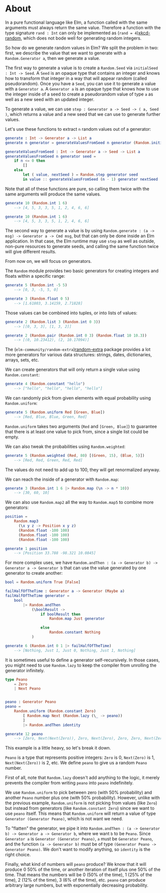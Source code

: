 # About

In a pure functional language like Elm, a function called with the same arguments must always return the same value.
Therefore a function with the type signature `rand : Int` can only be implemented as (`rand = 4`)[xkcd-random], which does not bode well for generating random integers.

So how do we generate random values in Elm?
We split the problem in two: first, we describe the value that we want to generate with a `Random.Generator a`, then we generate a value.

The first way to generate a value is to create a `Random.Seed` via `initialSeed : Int -> Seed`.
A `Seed` is an opaque type that contains an integer and knows how to transform that integer in a way that will appear random (called pseudorandom).
Once you have a `Seed`, you can use it to generate a value with a `Generator a`.
A `Generator a` is an opaque type that knows how to use the integer inside of a seed to create a pseudorandom value of type `a` as well as a new seed with an updated integer.

To generate a value, we can use `step : Generator a -> Seed -> ( a, Seed )`, which returns a value and a new seed that we can use to generate further values.

Let's use these functions to extract `n` random values out of a generator:

```elm
generate : Int -> Generator a -> List a
generate n generator = generateValuesFromSeed n generator (Random.initialSeed 42)

generateValuesFromSeed : Int -> Generator a -> Seed -> List a
generateValuesFromSeed n generator seed =
    if n <= 0 then
        []
    else
        let ( value, nextSeed ) = Random.step generator seed
        in value :: generateValuesFromSeed (n - 1) generator nextSeed
```

Note that all of these functions are pure, so calling them twice with the same arguments will produce the same values.

```elm
generate 10 (Random.int 1 6)
    --> [4, 5, 3, 3, 5, 1, 2, 4, 6, 6]

generate 10 (Random.int 1 6)
    --> [4, 5, 3, 3, 5, 1, 2, 4, 6, 6]
```

The second way to generate a value is by using `Random.generate : (a -> msg) -> Generator a -> Cmd msg`, but that can only be done inside an Elm application.
In that case, the Elm runtime may use `step` as well as outside, non-pure resources to generate seeds, and calling the same function twice will give different results.

From now on, we will focus on generators.

The `Random` module provides two basic generators for creating integers and floats within a specific range:

```elm
generate 5 (Random.int -5 5)
    --> [0, 3, -5, 5, 0]

generate 3 (Random.float 0 5)
    --> [1.61803, 3.14159, 2.71828]
```

Those values can be combined into tuples, or into lists of values:

```elm
generate 2 (Random.list 3 (Random.int 0 3))
    --> [[0, 3, 3], [1, 3, 2]]

generate 2 (Random.pair (Random.int 0 3) (Random.float 10 10.3))
    --> [(0, 10.23412), (2, 10.17094)]
```

The (`elm-community/random-extra`)[random-extra] package provides a lot more generators for various data structures: strings, dates, dictionaries, arrays, sets, etc.

We can create generators that will only return a single value using `Random.constant`:

```elm
generate 4 (Random.constant "hello")
    --> ["hello", "hello", "hello", "hello"]
```

We can randomly pick from given elements with equal probability using `Random.uniform`:

```elm
generate 5 (Random.uniform Red [Green, Blue])
    --> [Red, Blue, Blue, Green, Red]
```

`Random.uniform` takes two arguments (`Red` and `[Green, Blue]`) to guarantee that there is at least one value to pick from, since a single list could be empty.

We can also tweak the probabilities using `Random.weighted`:

```elm
generate 5 (Random.weighted (Red, 80) [(Green, 15), (Blue, 5)])
    --> [Red, Red, Green, Red, Red]
```

The values do not need to add up to 100, they will get renormalized anyway.

We can reach the inside of a generator with `Random.map`:

```elm
generate 3 (Random.int 1 6 |> Random.map (\n -> n * 10))
    --> [30, 60, 10]
```

We can also use `Random.map2` all the way to `Random.map5` to combine more generators:

```elm
position =
    Random.map3
      (\x y z -> Position x y z)
      (Random.float -100 100)
      (Random.float -100 100)
      (Random.float -100 100)

generate 1 position
    --> [Position 33.788 -98.321 10.0845]
```

For more complex uses, we have `Random.andThen : (a -> Generator b) -> Generator a -> Generator b` that can use the value generated by one generator to create another:

```elm
bool = Random.uniform True [False]

failHalfOfTheTime : Generator a -> Generator (Maybe a)
failHalfOfTheTime generator =
    bool
        |> Random.andThen
            (\boolResult ->
                if boolResult then
                    Random.map Just generator

                else
                    Random.constant Nothing
            )

generate 6 (Random.int 0 1 |> failHalfOfTheTime)
    --> [Nothing, Just 1, Just 0, Nothing, Just 1, Nothing]
```

It is sometimes useful to define a generator self-recursively.
In those cases, you might need to use `Random.lazy` to keep the compiler from unrolling the generator infinitely.

```elm
type Peano
    = Zero
    | Next Peano


peano : Generator Peano
peano =
    Random.uniform (Random.constant Zero)
        [ Random.map Next (Random.lazy (\_ -> peano))
        ]
        |> Random.andThen identity

generate 12 peano
    --> [Zero, Next(Next(Zero)), Zero, Next(Zero), Zero, Zero, Next(Zero), Zero, Zero, Next(Zero), Next(Next(Next(Zero)))]
```

This example is a little heavy, so let's break it down.

`Peano` is a type that represents positive integers: `Zero` is 0, `Next(Zero)` is 1, `Next(Next(Zero))` is 2, etc.
We define `peano` to give us a random `Peano` number.

First of all, note that `Random.lazy` doesn't add anything to the logic, it merely prevents the compiler from writing `peano` into `peano` indefinitely.

We use `Random.uniform` to pick between zero (with 50% probability) and another `Peano` number plus one (with 50% probability).
However, unlike with the previous example, `Random.uniform` is not picking from values (like `Zero`) but instead from generators (like `Random.constant Zero`) since we want to use `peano` itself.
This means that `Random.uniform` will return a value of type `Generator (Generator Peano)`, which is not want we need.

To "flatten" the generator, we pipe it into `Random.andThen : (a -> Generator b) -> Generator a -> Generator b`, where we want `b` to be `Peano`.
Since `Generator a` is `Generator (Generator Peano)`, `a` must be `Generator Peano`, and the function `(a -> Generator b)` must be of type `(Generator Peano -> Generator Peano)`.
We don't want to modify anything, so `identity` is the right choice.

Finally, what kind of numbers will `peano` produce?
We know that it will produce 0 50% of the time, or another iteration of itself plus one 50% of the time.
That means the numbers will be 0 (50% of the time), 1 (25% of the time), 2 (12% of the time), 3 (6% of the time), etc.
`peano` can produce arbitrary large numbers, but with exponentially decreasing probability.

[xkcd-random]: https://xkcd.com/221/
[random-extra]: https://package.elm-lang.org/packages/elm-community/random-extra/latest/
